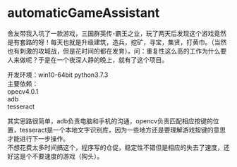 # automaticGameAssistant
舍友带我入坑了一款游戏，三国群英传-霸王之业，玩了两天后发现这个游戏竟然是有套路的呀！每天也就是升级建筑，造兵，挖矿，寻宝，集贤，打黄巾。（当然也有刺激的攻城战，但是花时间的都在发育）。问：重复性这么高的工作为什么要人来做呢？于是在一个夜深人静的晚上，就有了这个项目。<br>

开发环境：win10-64bit python3.7.3<br>
主要依赖：<br>
opecv4.0.1<br>
adb<br>
tesseract<br>

其实思路很简单，adb负责电脑和手机的沟通，opencv负责匹配相应按键的位置，tesseract是一个本地文字识别库，因为一些地方还是要理解游戏按键的意思才能进行下一步操作。<br>
不想花费太多时间搞这个，程序写的仓促，稳定性不错但是相应的失去了速度，还好这是个不要速度的游戏（狗头）。<br>


